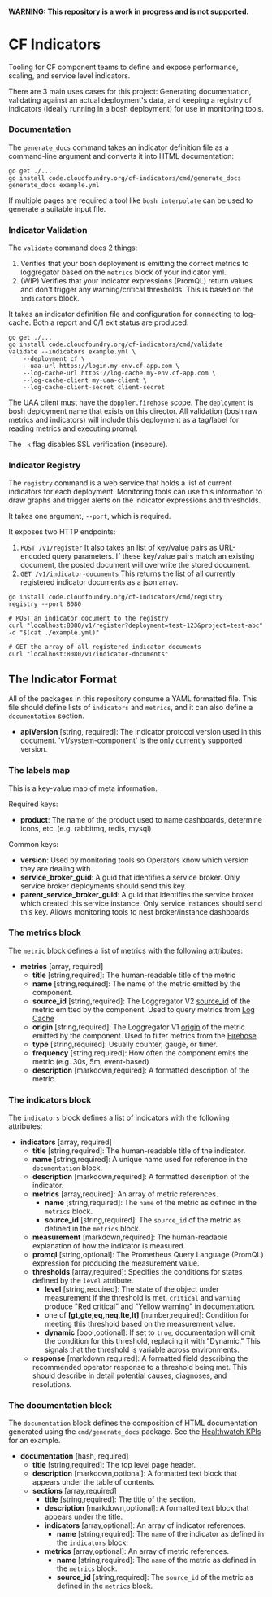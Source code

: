 #### **WARNING**: This repository is a work in progress and is not supported.

# CF Indicators

Tooling for CF component teams to define and expose performance, scaling, and service level indicators.

There are 3 main uses cases for this project: Generating documentation, validating against an actual deployment's data, 
and keeping a registry of indicators (ideally running in a bosh deployment) for use in monitoring tools.

### Documentation
The `generate_docs` command takes an indicator definition file as a
command-line argument and converts it into HTML documentation:

```
go get ./...
go install code.cloudfoundry.org/cf-indicators/cmd/generate_docs
generate_docs example.yml
```

If multiple pages are required a tool like `bosh interpolate` can be used to generate a suitable input file.

### Indicator Validation
The `validate` command does 2 things:

1. Verifies that your bosh deployment is emitting the correct metrics to loggregator based on the `metrics` block of your indicator yml. 
1. (WIP) Verifies that your indicator expressions (PromQL) return values and don't trigger any warning/critical thresholds. This is based on the `indicators` block. 

It takes an indicator definition file and configuration for connecting to log-cache. Both a report and 0/1 exit status are produced:

```
go get ./...
go install code.cloudfoundry.org/cf-indicators/cmd/validate
validate --indicators example.yml \
    --deployment cf \
    --uaa-url https://login.my-env.cf-app.com \
    --log-cache-url https://log-cache.my-env.cf-app.com \
    --log-cache-client my-uaa-client \
    --log-cache-client-secret client-secret
```

The UAA client must have the `doppler.firehose` scope. The `deployment` is bosh deployment name 
that exists on this director. All validation (bosh raw metrics and indicators) will include this
deployment as a tag/label for reading metrics and executing promql.

The `-k` flag disables SSL verification (insecure).

### Indicator Registry
The `registry` command is a web service that holds a list of current indicators for each deployment. Monitoring
tools can use this information to draw graphs and trigger alerts on the indicator expressions and thresholds. 

It takes one argument, `--port`, which is required.

It exposes two HTTP endpoints:
1. `POST /v1/register` It also takes an list of key/value pairs as URL-encoded query parameters. If these key/value pairs match an existing document, the posted document will overwrite the stored document.
1. `GET /v1/indicator-documents` This returns the list of all currently registered indicator documents as a json array.

```
go install code.cloudfoundry.org/cf-indicators/cmd/registry
registry --port 8080

# POST an indicator document to the registry
curl "localhost:8080/v1/register?deployment=test-123&project=test-abc" -d "$(cat ./example.yml)"

# GET the array of all registered indicator documents
curl "localhost:8080/v1/indicator-documents"
```

## The Indicator Format
All of the packages in this repository consume a YAML formatted file. This file
should define lists of `indicators` and `metrics`, and it can also define a 
`documentation` section.

- **apiVersion** \[string, required\]: The indicator protocol version used in this document. 'v1/system-component' is the only currently supported version.

### The labels map
This is a key-value map of meta information.

Required keys:
- **product**: The name of the product used to name dashboards, determine icons, etc. (e.g. rabbitmq, redis, mysql)

Common keys:
- **version**: Used by monitoring tools so Operators know which version they are dealing with.
- **service_broker_guid**: A guid that identifies a service broker. Only service broker deployments should send this key.
- **parent_service_broker_guid**: A guid that identifies the service broker which created this service instance. Only service instances should send this key. Allows monitoring tools to nest broker/instance dashboards

### The metrics block
The `metric` block defines a list of metrics with the following
attributes:
- **metrics** \[array, required\]
  - **title** \[string,required\]: The human-readable title of the metric
  - **name** \[string,required\]: The name of the metric emitted by the component.
  - **source_id** \[string,required\]: The Loggregator V2 [source_id](https://github.com/cloudfoundry/loggregator-api/blob/master/v2/envelope.proto#L10) of the metric emitted by the component. Used to query metrics from [Log Cache](https://github.com/cloudfoundry/log-cache)
  - **origin** \[string,required\]: The Loggregator V1 [origin](https://github.com/cloudfoundry/dropsonde-protocol/tree/master/events#envelopeproto) of the metric emitted by the component. Used to filter metrics from the [Firehose](https://docs.cloudfoundry.org/loggregator/architecture.html#firehose).
  - **type** \[string,required\]: Usually counter, gauge, or timer.
  - **frequency** \[string,required\]: How often the component emits the metric (e.g. 30s, 5m, event-based)
  - **description**  \[markdown,required\]: A formatted description of the metric.

### The indicators block
The `indicators` block defines a list of indicators with the following
attributes:  
- **indicators** \[array, required\]
  - **title** \[string,required\]: The human-readable title of the indicator.
  - **name** \[string,required\]: A unique name used for reference in the `documentation` block.
  - **description**  \[markdown,required\]: A formatted description of the indicator.
  - **metrics** \[array,required\]: An array of metric references.
    - **name** \[string,required\]: The `name` of the metric as defined in the `metrics` block.
    - **source_id** \[string,required\]: The `source_id` of the metric as defined in the `metrics` block.
  - **measurement** \[markdown,required\]: The human-readable explanation of how the indicator is measured.
  - **promql** \[string,optional\]: The Prometheus Query Language (PromQL) expression for producing the measurement value.
  - **thresholds** \[array,required\]: Specifies the conditions for states defined
  by the `level` attribute.  
    - **level** \[string,required\]: The state of the object under measurement if the threshold is met. `critical` and `warning` produce "Red critical" and "Yellow warning" in documentation.
    - one of **[gt,gte,eq,neq,lte,lt]** \[number,required\]: Condition for meeting this threshold based on the measurement value. 
    - **dynamic** \[bool,optional\]: If set to `true`, documentation will omit the condition for this threshold, replacing it with "Dynamic." This signals that the threshold is variable across environments.
  - **response** \[markdown,required\]: A formatted field describing the recommended operator response to a threshold being met. This should describe in detail potential causes, diagnoses, and resolutions.
  
### The documentation block
The `documentation` block defines the composition of HTML documentation generated using the `cmd/generate_docs` package. See the [Healthwatch KPIs](http://docs.pivotal.io/pcf-healthwatch/monitoring.html) for an example.
- **documentation** \[hash, required\]
  - **title** \[string,required\]: The top level page header. 
  - **description**  \[markdown,optional\]: A formatted text block that appears under the table of contents. 
  - **sections** \[array,required\]
    - **title** \[string,required\]: The title of the section.
    - **description** \[markdown,optional\]: A formatted text block that appears under the title. 
    - **indicators** \[array,optional\]: An array of indicator references.
      - **name** \[string,required\]: The `name` of the indicator as defined in the `indicators` block.
    - **metrics** \[array,optional\]: An array of metric references.
      - **name** \[string,required\]: The `name` of the metric as defined in the `metrics` block.
      - **source_id** \[string,required\]: The `source_id` of the metric as defined in the `metrics` block.
